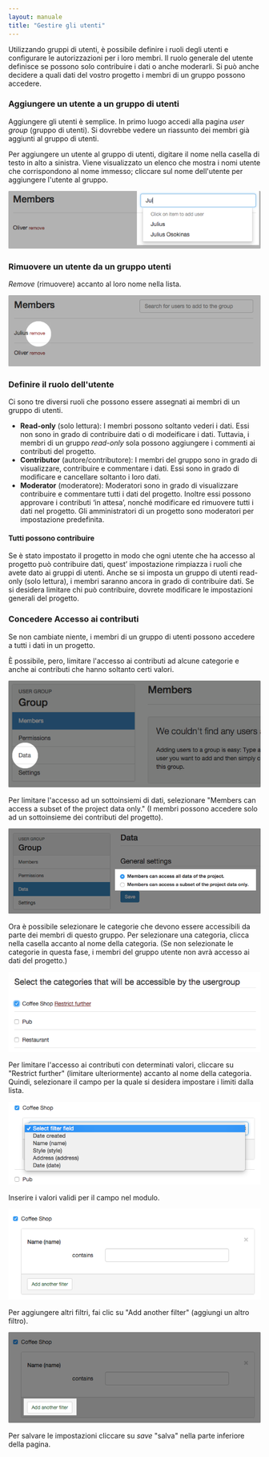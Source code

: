 ```yaml
---
layout: manuale
title: "Gestire gli utenti"
---
```


Utilizzando gruppi di utenti, è possibile definire i ruoli degli utenti e configurare le autorizzazioni per i loro membri. Il ruolo generale del utente definisce se possono solo contribuire i dati o anche moderarli. Si può anche decidere a quali dati del vostro progetto i membri di un gruppo possono accedere.

### Aggiungere un utente a un gruppo di utenti

Aggiungere gli utenti è semplice. In primo luogo accedi alla pagina *user group* (gruppo di utenti). Si dovrebbe vedere un riassunto dei membri già aggiunti al gruppo di utenti.

Per aggiungere un utente al gruppo di utenti, digitare il nome nella casella di testo in alto a sinistra. Viene visualizzato un elenco che mostra i nomi utente che corrispondono al nome immesso; cliccare sul nome dell'utente per aggiungere l'utente al gruppo.

![Aggiungere un utente a un gruppo di utenti](/images/add-remove-users-01.png)

### Rimuovere un utente da un gruppo utenti

*Remove* (rimuovere) accanto al loro nome nella lista.

![Rimuovere un utente da un gruppo utenti](/images/add-remove-users-02.png)

### Definire il ruolo dell'utente

Ci sono tre diversi ruoli che possono essere assegnati ai membri di un gruppo di utenti.

- **Read-only** (solo lettura): I membri possono soltanto vederi i dati. Essi non sono in grado di contribuire dati o di modeificare i dati. Tuttavia, i membri di un gruppo *read-only* sola possono aggiungere i commenti ai contributi del progetto.
- **Contributor** (autore/contributore): I membri del gruppo sono in grado di visualizzare, contribuire e commentare i dati. Essi sono in grado di modificare e cancellare soltanto i loro dati.
- **Moderator** (moderatore): Moderatori sono in grado di visualizzare contribuire e commentare tutti i dati del progetto. Inoltre essi possono approvare i contributi ‘in attesa’, nonché modificare ed rimuovere tutti i dati nel progetto. Gli amministratori di un progetto sono moderatori per impostazione predefinita.

#### Tutti possono contribuire

Se è stato impostato il progetto in modo che ogni utente che ha accesso al progetto può contribuire dati, quest’ impostazione rimpiazza i ruoli che avete dato ai gruppi di utenti. Anche se si imposta un gruppo di utenti read-only (solo lettura), i membri saranno ancora in grado di contribuire dati. Se si desidera limitare chi può contribuire, dovrete modificare le impostazioni generali del progetto.

### Concedere Accesso ai contributi

Se non cambiate niente, i membri di un gruppo di utenti possono accedere a tutti i dati in un progetto.

È possibile, pero, limitare l'accesso ai contributi ad alcune categorie e anche ai contributi che hanno soltanto certi valori.

![Go to data](/images/usergroup-data-01.png)

Per limitare l'accesso ad un sottoinsiemi di dati, selezionare "Members can access a subset of the project data only." (I membri possono accedere solo ad un sottoinsieme dei contributi del progetto).

![Select subset](/images/usergroup-data-02.png)

Ora è possibile selezionare le categorie che devono essere accessibili da parte dei membri di questo gruppo. Per selezionare una categoria, clicca nella casella accanto al nome della categoria. (Se non selezionate le categorie in questa fase, i membri del gruppo utente non avrà accesso ai dati del progetto.)

![Select category](/images/usergroup-data-03.png)

Per limitare l'accesso ai contributi con determinati valori, cliccare su "Restrict further" (limitare ulteriormente) accanto al nome della categoria. Quindi, selezionare il campo per la quale si desidera impostare i limiti dalla lista.

![Select field](/images/usergroup-data-04.png)

Inserire i valori validi per il campo nel modulo.

![Select value](/images/usergroup-data-05.png)

Per aggiungere altri filtri, fai clic su "Add another filter" (aggiungi un altro filtro).

![Add another filter](/images/usergroup-data-06.png)

Per salvare le impostazioni cliccare su *save* "salva" nella parte inferiore della pagina.
